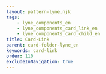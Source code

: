 ```yaml
---
layout: pattern-lyne.njk
tags: 
    - lyne_components_en
    - lyne_components_card_link_en
    - lyne_components_card_child_en
title: Card-Link
parent: card-folder-lyne_en
keywords: card-link
order: 110
excludeInNavigation: true
---
```

